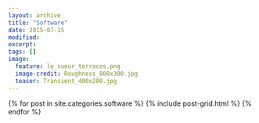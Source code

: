 ```yaml
---
layout: archive
title: "Software"
date: 2015-07-15
modified:
excerpt:
tags: []
image:
  feature: le_sueur_terraces.png
  image-credit: Roughness_800x300.jpg
  teaser: Transient_400x200.jpg
---
```


<div class="tiles">
{% for post in site.categories.software %}
  {% include post-grid.html %}
{% endfor %}
</div><!-- /.tiles -->